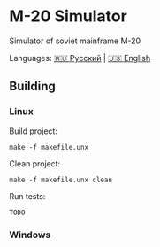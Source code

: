 # M-20 Simulator

Simulator of soviet mainframe M-20

Languages: [:ru: Русский](./Readme.rus.md) | [:us: English](./Readme.md)

## Building

### Linux

Build project:

```shell
make -f makefile.unx
```

Clean project:

```shell
make -f makefile.unx clean
```

Run tests:

```shell
TODO
```

### Windows

